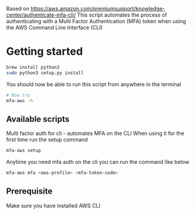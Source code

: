 Based on https://aws.amazon.com/premiumsupport/knowledge-center/authenticate-mfa-cli/ This script automates the process of authenticating with a Multi Factor Authentication (MFA) token when using the
AWS Command Line Interface (CLI)

# Getting started

```sh
brew install python3
sudo python3 setup.py install
```
You should now be able to run this script from anywhere in the terminal

```sh
# Now try
mfa-aws -h
```

## Available scripts
Multi factor auth for cli - automates MFA on the CLI
When using it for the first time run the setup command
```sh
mfa-aws setup
```

Anytime you need mfa auth on the cli you can run the command like below
```sh
mfa-aws mfa <aws-profile> <mfa-token-code>
```

## Prerequisite
Make sure you have installed AWS CLI


